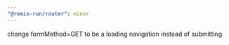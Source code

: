 ```yaml
---
"@remix-run/router": minor
---
```


change formMethod=GET to be a loading navigation instead of submitting
